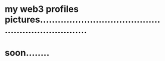 # my web3 profiles pictures.....................................................................
# soon........
